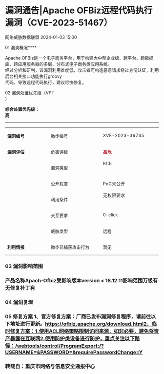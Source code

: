 #  漏洞通告|Apache OFBiz远程代码执行漏洞（CVE-2023-51467）   
 网络威胁数据联盟   2024-01-03 15:00  
  
01 漏洞概况****  
  
  
  
Apache OFBiz是一个电子商务平台，用于构建大中型企业级、跨平台、跨数据库、跨应用服务器的多层、分布式电子商务类应用系统。  
经过分析和研判，该漏洞利用难度低，攻击者可构造恶意请求绕过身份认证，利用后台相关接口功能执行groovy  
代码，导致远程代码执行，建议尽快修复。  
  
02 漏洞处置优先级（VPT  
）  
  
  
  
**综合处置优先级：**  
**高**  
****  
  
<table><tbody style="outline: 0px;visibility: visible;"><tr style="outline: 0px;height: 23.3pt;visibility: visible;"><td width="123" valign="top" style="padding: 0pt 5.4pt;outline: 0px;word-break: break-all;border-width: 1pt;border-color: rgb(190, 190, 190);visibility: visible;"><p style="outline: 0px;visibility: visible;"><span style="outline: 0px;font-size: 14px;visibility: visible;"><strong style="outline: 0px;visibility: visible;">漏洞编号</strong></span></p></td><td width="107" valign="top" style="padding: 0pt 5.4pt;outline: 0px;word-break: break-all;border-width: 1pt;border-color: rgb(190, 190, 190);visibility: visible;"><p style="outline: 0px;visibility: visible;"><span style="outline: 0px;font-size: 14px;visibility: visible;">微步编号</span></p></td><td width="174" valign="top" style="padding: 0pt 5.4pt;outline: 0px;word-break: break-all;border-width: 1pt;border-color: rgb(190, 190, 190);visibility: visible;"><p style="outline: 0px;visibility: visible;"><span style="outline: 0px;font-size: 14px;letter-spacing: 0.578px;text-decoration: initial;text-decoration-color: rgba(0, 0, 0, 0.9);">XVE-2023-36735</span></p></td></tr><tr style="outline: 0px;height: 23.3pt;visibility: visible;"><td width="143" valign="top" rowspan="6" style="padding: 0pt 5.4pt;outline: 0px;word-break: break-all;border-width: medium 1pt 1pt;border-top-style: none;border-color: currentcolor rgb(190, 190, 190) rgb(190, 190, 190);visibility: visible;"><p style="outline: 0px;visibility: visible;"><span style="outline: 0px;font-size: 14px;visibility: visible;"><strong style="outline: 0px;visibility: visible;">漏洞评估</strong></span></p></td><td width="107" valign="top" style="padding: 0pt 5.4pt;outline: 0px;word-break: break-all;border-width: medium 1pt 1pt;border-top-style: none;border-color: currentcolor rgb(190, 190, 190) rgb(190, 190, 190);visibility: visible;"><p style="outline: 0px;visibility: visible;"><span style="outline: 0px;font-size: 14px;visibility: visible;">危害评级</span></p></td><td width="174" valign="top" style="padding: 0pt 5.4pt;outline: 0px;word-break: break-all;border-width: medium 1pt 1pt;border-top-style: none;border-color: currentcolor rgb(190, 190, 190) rgb(190, 190, 190);visibility: visible;"><p style="outline: 0px;visibility: visible;"><strong style="outline: 0px;visibility: visible;"><span style="outline: 0px;font-size: 14px;letter-spacing: 0.578px;text-decoration: initial;text-decoration-color: rgba(0, 0, 0, 0.9);visibility: visible;color: rgb(181, 15, 26);">高危</span></strong><span style="outline: 0px;font-size: 14px;letter-spacing: 0.578px;text-decoration: initial;text-decoration-color: rgba(0, 0, 0, 0.9);visibility: visible;"></span></p></td></tr><tr style="outline: 0px;height: 23.3pt;visibility: visible;"><td width="175" valign="top" style="padding: 0pt 5.4pt;outline: 0px;word-break: break-all;border-width: medium 1pt 1pt;border-top-style: none;border-color: currentcolor rgb(190, 190, 190) rgb(190, 190, 190);visibility: visible;"><p style="outline: 0px;visibility: visible;"><span style="outline: 0px;font-size: 14px;visibility: visible;">漏洞类型</span></p></td><td width="197" valign="top" style="padding: 0pt 5.4pt;outline: 0px;word-break: break-all;border-width: medium 1pt 1pt;border-top-style: none;border-color: currentcolor rgb(190, 190, 190) rgb(190, 190, 190);visibility: visible;"><section style="outline: 0px;line-height: 1.6em;text-indent: 0em;visibility: visible;"><span style="outline: 0px;font-size: 14px;letter-spacing: 0.578px;text-decoration: initial;text-decoration-color: rgba(0, 0, 0, 0.9);visibility: visible;"><span data-font-family="微软雅黑" style="outline: 0px;font-size: 10.5pt;font-family: 微软雅黑;">RCE</span></span><br style="outline: 0px;visibility: visible;"/></section></td></tr><tr style="outline: 0px;visibility: visible;"><td width="175" valign="top" style="padding: 0pt 5.4pt;outline: 0px;word-break: break-all;border-width: medium 1pt 1pt;border-top-style: none;border-color: currentcolor rgb(190, 190, 190) rgb(190, 190, 190);visibility: visible;"><p style="outline: 0px;visibility: visible;"><span style="outline: 0px;font-size: 14px;visibility: visible;">公开程度</span></p></td><td width="197" valign="top" style="padding: 0pt 5.4pt;outline: 0px;word-break: break-all;border-width: medium 1pt 1pt;border-top-style: none;border-color: currentcolor rgb(190, 190, 190) rgb(190, 190, 190);visibility: visible;"><p style="outline: 0px;visibility: visible;"><span style="outline: 0px;font-size: 14px;letter-spacing: 0.578px;text-decoration: initial;text-decoration-color: rgba(0, 0, 0, 0.9);visibility: visible;">PoC未公开</span><span style="outline: 0px;font-size: 14px;visibility: visible;"></span></p></td></tr><tr style="outline: 0px;visibility: visible;"><td width="175" valign="top" style="padding: 0pt 5.4pt;outline: 0px;word-break: break-all;border-width: medium 1pt 1pt;border-top-style: none;border-color: currentcolor rgb(190, 190, 190) rgb(190, 190, 190);visibility: visible;"><p style="outline: 0px;visibility: visible;"><span style="outline: 0px;font-size: 14px;visibility: visible;">利用条件</span></p></td><td width="197" valign="top" style="padding: 0pt 5.4pt;outline: 0px;word-break: break-all;border-width: medium 1pt 1pt;border-top-style: none;border-color: currentcolor rgb(190, 190, 190) rgb(190, 190, 190);visibility: visible;"><section style="outline: 0px;line-height: 1.6em;text-indent: 0em;visibility: visible;"><span style="outline: 0px;font-size: 14px;letter-spacing: 0.578px;text-decoration: initial;text-decoration-color: rgba(0, 0, 0, 0.9);visibility: visible;">无权限要求</span></section><section style="outline: 0px;line-height: 1.6em;text-indent: 0em;visibility: visible;"><span style="outline: 0px;font-size: 14px;letter-spacing: 0.578px;text-decoration: initial;text-decoration-color: rgba(0, 0, 0, 0.9);visibility: visible;"></span></section><section style="outline: 0px;line-height: 1.6em;text-indent: 0em;visibility: visible;"><span style="outline: 0px;font-family: 黑体;font-size: 14px;letter-spacing: 0.578px;text-decoration: initial;text-decoration-color: rgba(0, 0, 0, 0.9);visibility: visible;"></span></section></td></tr><tr style="outline: 0px;visibility: visible;"><td width="175" valign="top" style="padding: 0pt 5.4pt;outline: 0px;word-break: break-all;border-width: medium 1pt 1pt;border-top-style: none;border-color: currentcolor rgb(190, 190, 190) rgb(190, 190, 190);visibility: visible;"><p style="outline: 0px;visibility: visible;"><span style="outline: 0px;font-size: 14px;visibility: visible;">交互要求</span></p></td><td width="197" valign="top" style="padding: 0pt 5.4pt;outline: 0px;word-break: break-all;border-width: medium 1pt 1pt;border-top-style: none;border-color: currentcolor rgb(190, 190, 190) rgb(190, 190, 190);visibility: visible;"><p style="outline: 0px;visibility: visible;"><span style="outline: 0px;font-size: 14px;visibility: visible;">0-click</span></p></td></tr><tr style="outline: 0px;visibility: visible;"><td width="175" valign="top" style="padding: 0pt 5.4pt;outline: 0px;word-break: break-all;border-width: medium 1pt 1pt;border-top-style: none;border-color: currentcolor rgb(190, 190, 190) rgb(190, 190, 190);visibility: visible;"><p style="outline: 0px;visibility: visible;"><span style="outline: 0px;font-size: 14px;">威胁类型</span></p></td><td width="197" valign="top" style="padding: 0pt 5.4pt;outline: 0px;word-break: break-all;border-width: medium 1pt 1pt;border-top-style: none;border-color: currentcolor rgb(190, 190, 190) rgb(190, 190, 190);"><p style="outline: 0px;"><span style="outline: 0px;font-size: 14px;">远程</span></p></td></tr><tr style="outline: 0px;height: 26.05pt;"><td width="143" valign="top" style="padding: 0pt 5.4pt;outline: 0px;word-break: break-all;border-width: medium 1pt 1pt;border-top-style: none;border-color: currentcolor rgb(190, 190, 190) rgb(190, 190, 190);"><p style="outline: 0px;"><span style="outline: 0px;font-size: 14px;"><strong style="outline: 0px;">利用情报</strong></span></p></td><td width="107" valign="top" style="padding: 0pt 5.4pt;outline: 0px;word-break: break-all;border-width: medium 1pt 1pt;border-top-style: none;border-color: currentcolor rgb(190, 190, 190) rgb(190, 190, 190);"><p style="outline: 0px;"><span style="outline: 0px;font-size: 14px;">微步已捕获攻击行为</span></p></td><td width="174" valign="top" style="padding: 0pt 5.4pt;outline: 0px;word-break: break-all;border-width: medium 1pt 1pt;border-top-style: none;border-color: currentcolor rgb(190, 190, 190) rgb(190, 190, 190);"><p style="outline: 0px;"><span style="outline: 0px;font-size: 14px;">暂无</span></p></td></tr></tbody></table>  
  
###   
### 03 漏洞影响范围   
### 产品名称Apach-Ofbiz受影响版本version < 18.12.11影响范围万级有无修复补丁有  
  
### 04 漏洞复现   
###   
###   
###   
### 05 修复方案 1、官方修复方案：厂商已发布漏洞修复程序，请前往以下地址进行更新。https://ofbiz.apache.org/download.html2、临时修复方案：1.使用ACL网络策略限制访问来源，如非必要，避免将资产暴露在互联网2.使用防护类设备进行防护，重点关注以下路径：/webtools/control/ProgramExport;/?USERNAME=&PASSWORD=&requirePasswordChange=Y  
###   
###   
###   
### 转载自：重庆市网络与信息安全通报中心  
  
